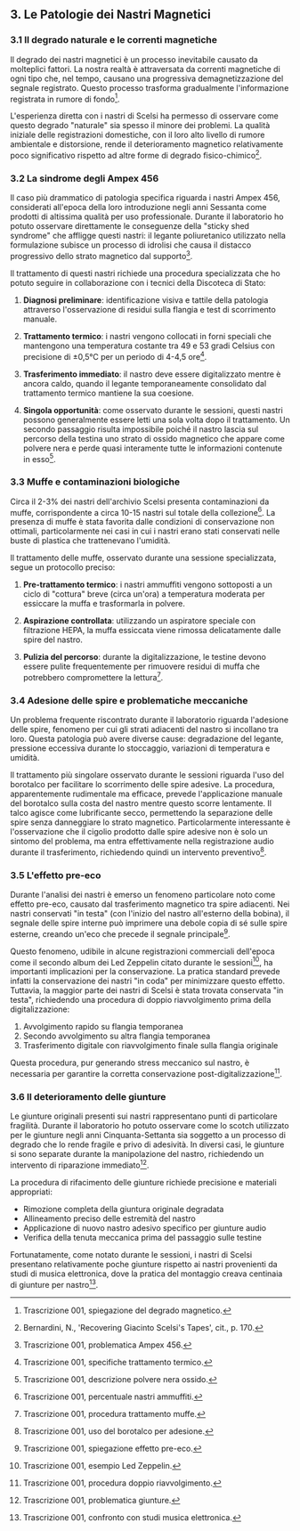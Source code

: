 
## **3. Le Patologie dei Nastri Magnetici**

### **3.1 Il degrado naturale e le correnti magnetiche**

Il degrado dei nastri magnetici è un processo inevitabile causato da molteplici fattori. La nostra realtà è attraversata da correnti magnetiche di ogni tipo che, nel tempo, causano una progressiva demagnetizzazione del segnale registrato. Questo processo trasforma gradualmente l'informazione registrata in rumore di fondo[^38].

L'esperienza diretta con i nastri di Scelsi ha permesso di osservare come questo degrado "naturale" sia spesso il minore dei problemi. La qualità iniziale delle registrazioni domestiche, con il loro alto livello di rumore ambientale e distorsione, rende il deterioramento magnetico relativamente poco significativo rispetto ad altre forme di degrado fisico-chimico[^39].

### **3.2 La sindrome degli Ampex 456**

Il caso più drammatico di patologia specifica riguarda i nastri Ampex 456, considerati all'epoca della loro introduzione negli anni Sessanta come prodotti di altissima qualità per uso professionale. Durante il laboratorio ho potuto osservare direttamente le conseguenze della "sticky shed syndrome" che affligge questi nastri: il legante poliuretanico utilizzato nella formulazione subisce un processo di idrolisi che causa il distacco progressivo dello strato magnetico dal supporto[^40].

Il trattamento di questi nastri richiede una procedura specializzata che ho potuto seguire in collaborazione con i tecnici della Discoteca di Stato:

1. **Diagnosi preliminare**: identificazione visiva e tattile della patologia attraverso l'osservazione di residui sulla flangia e test di scorrimento manuale.

2. **Trattamento termico**: i nastri vengono collocati in forni speciali che mantengono una temperatura costante tra 49 e 53 gradi Celsius con precisione di ±0,5°C per un periodo di 4-4,5 ore[^41].

3. **Trasferimento immediato**: il nastro deve essere digitalizzato mentre è ancora caldo, quando il legante temporaneamente consolidato dal trattamento termico mantiene la sua coesione.

4. **Singola opportunità**: come osservato durante le sessioni, questi nastri possono generalmente essere letti una sola volta dopo il trattamento. Un secondo passaggio risulta impossibile poiché il nastro lascia sul percorso della testina uno strato di ossido magnetico che appare come polvere nera e perde quasi interamente tutte le informazioni contenute in esso[^42].

### **3.3 Muffe e contaminazioni biologiche**

Circa il 2-3% dei nastri dell'archivio Scelsi presenta contaminazioni da muffe, corrispondente a circa 10-15 nastri sul totale della collezione[^43]. La presenza di muffe è stata favorita dalle condizioni di conservazione non ottimali, particolarmente nei casi in cui i nastri erano stati conservati nelle buste di plastica che trattenevano l'umidità.

Il trattamento delle muffe, osservato durante una sessione specializzata, segue un protocollo preciso:

1. **Pre-trattamento termico**: i nastri ammuffiti vengono sottoposti a un ciclo di "cottura" breve (circa un'ora) a temperatura moderata per essiccare la muffa e trasformarla in polvere.

2. **Aspirazione controllata**: utilizzando un aspiratore speciale con filtrazione HEPA, la muffa essiccata viene rimossa delicatamente dalle spire del nastro.

3. **Pulizia del percorso**: durante la digitalizzazione, le testine devono essere pulite frequentemente per rimuovere residui di muffa che potrebbero compromettere la lettura[^44].

### **3.4 Adesione delle spire e problematiche meccaniche**

Un problema frequente riscontrato durante il laboratorio riguarda l'adesione delle spire, fenomeno per cui gli strati adiacenti del nastro si incollano tra loro. Questa patologia può avere diverse cause: degradazione del legante, pressione eccessiva durante lo stoccaggio, variazioni di temperatura e umidità.

Il trattamento più singolare osservato durante le sessioni riguarda l'uso del borotalco per facilitare lo scorrimento delle spire adesive. La procedura, apparentemente rudimentale ma efficace, prevede l'applicazione manuale del borotalco sulla costa del nastro mentre questo scorre lentamente. Il talco agisce come lubrificante secco, permettendo la separazione delle spire senza danneggiare lo strato magnetico. Particolarmente interessante è l'osservazione che il cigolio prodotto dalle spire adesive non è solo un sintomo del problema, ma entra effettivamente nella registrazione audio durante il trasferimento, richiedendo quindi un intervento preventivo[^45].

### **3.5 L'effetto pre-eco**

Durante l'analisi dei nastri è emerso un fenomeno particolare noto come effetto pre-eco, causato dal trasferimento magnetico tra spire adiacenti. Nei nastri conservati "in testa" (con l'inizio del nastro all'esterno della bobina), il segnale delle spire interne può imprimere una debole copia di sé sulle spire esterne, creando un'eco che precede il segnale principale[^46].

Questo fenomeno, udibile in alcune registrazioni commerciali dell'epoca come il secondo album dei Led Zeppelin citato durante le sessioni[^47], ha importanti implicazioni per la conservazione. La pratica standard prevede infatti la conservazione dei nastri "in coda" per minimizzare questo effetto. Tuttavia, la maggior parte dei nastri di Scelsi è stata trovata conservata "in testa", richiedendo una procedura di doppio riavvolgimento prima della digitalizzazione:

1. Avvolgimento rapido su flangia temporanea
2. Secondo avvolgimento su altra flangia temporanea  
3. Trasferimento digitale con riavvolgimento finale sulla flangia originale

Questa procedura, pur generando stress meccanico sul nastro, è necessaria per garantire la corretta conservazione post-digitalizzazione[^48].

### **3.6 Il deterioramento delle giunture**

Le giunture originali presenti sui nastri rappresentano punti di particolare fragilità. Durante il laboratorio ho potuto osservare come lo scotch utilizzato per le giunture negli anni Cinquanta-Settanta sia soggetto a un processo di degrado che lo rende fragile e privo di adesività. In diversi casi, le giunture si sono separate durante la manipolazione del nastro, richiedendo un intervento di riparazione immediato[^49].

La procedura di rifacimento delle giunture richiede precisione e materiali appropriati:
- Rimozione completa della giuntura originale degradata
- Allineamento preciso delle estremità del nastro
- Applicazione di nuovo nastro adesivo specifico per giunture audio
- Verifica della tenuta meccanica prima del passaggio sulle testine

Fortunatamente, come notato durante le sessioni, i nastri di Scelsi presentano relativamente poche giunture rispetto ai nastri provenienti da studi di musica elettronica, dove la pratica del montaggio creava centinaia di giunture per nastro[^50].

[^33]: Trascrizione 002, nastri con velocità variabili.

[^34]: Trascrizione 003, esperimenti di feedback tra piste.

[^35]: Trascrizione 003, problematiche di identificazione direzione.

[^36]: Trascrizione 002, sistema di annotazione numeri contatore.

[^37]: Trascrizione 003, analisi durate registrazioni.

[^38]: Trascrizione 001, spiegazione del degrado magnetico.

[^39]: Bernardini, N., 'Recovering Giacinto Scelsi's Tapes', cit., p. 170.

[^40]: Trascrizione 001, problematica Ampex 456.

[^41]: Trascrizione 001, specifiche trattamento termico.

[^42]: Trascrizione 001, descrizione polvere nera ossido.

[^43]: Trascrizione 001, percentuale nastri ammuffiti.

[^44]: Trascrizione 001, procedura trattamento muffe.

[^45]: Trascrizione 001, uso del borotalco per adesione.

[^46]: Trascrizione 001, spiegazione effetto pre-eco.

[^47]: Trascrizione 001, esempio Led Zeppelin.

[^48]: Trascrizione 001, procedura doppio riavvolgimento.

[^49]: Trascrizione 001, problematica giunture.

[^50]: Trascrizione 001, confronto con studi musica elettronica.
